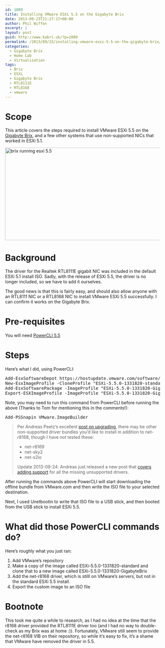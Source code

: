 ```yaml
---
id: 1089
title: Installing VMware ESXi 5.5 on the Gigabyte Brix
date: 2013-09-23T21:27:17+00:00
author: Phil Wiffen
excerpt: |
layout: post
guid: http://www.kabri.uk/?p=1089
permalink: /2013/09/23/installing-vmware-esxi-5-5-on-the-gigabyte-brix/
categories:
  - Gigabyte Brix
  - Home Lab
  - Virtualisation
tags:
  - Brix
  - ESXi
  - Gigabyte Brix
  - RTL8111E
  - RTL8168
  - vmware
---
```

# Scope

This article covers the steps required to install VMware ESXi 5.5 on the [Gigabyte Brix](http://www.amazon.co.uk/s/?_encoding=UTF8&camp=1634&creative=19450&linkCode=ur2&pageMinusResults=1&suo=1390854648867&tag=mincir0e-21&url=search-alias%3Daps#/ref=nb_sb_noss_1?url=search-alias%3Daps&field-keywords=gigabyte%20brix&sprefix=gigabyte+br%2Caps&rh=i%3Aaps%2Ck%3Agigabyte%20brix&sepatfbtf=true&tc=1390854652008), and a few other systems that use non-supported NICs that worked in ESXi 5.1.

<img loading="lazy" class="alignnone size-full wp-image-1098" alt="brix running esxi 5.5" src="http://www.kabri.uk/wp-content/uploads/2013/09/brix-running-esxi-55.jpg" width="542" height="300" /> 

<!--more-->

# Background

The driver for the Realtek RTL8111E gigabit NIC was included in the default ESXi 5.1 install ISO. Sadly, with the release of ESXi 5.5, the driver is no longer included, so we have to add it ourselves.

The good news is that this is fairly easy, and should also allow anyone with an RTL8111 NIC or a RTL8168 NIC to install VMware ESXi 5.5 successfully. I can confirm it works on the Gigabyte Brix.

# Pre-requisites

You will need [PowerCLI 5.5](https://my.vmware.com/web/vmware/details?downloadGroup=PCLI550&productId=352)

# Steps

Here&#8217;s what I did, using PowerCLI:

<pre>Add-EsxSoftwareDepot https://hostupdate.vmware.com/software/VUM/PRODUCTION/main/vmw-depot-index.xml
New-EsxImageProfile -CloneProfile "ESXi-5.5.0-1331820-standard" -name "ESXi-5.5.0-1331820-GigabyteBrix" -Vendor "TwistedEthics.com"
Add-EsxSoftwarePackage -ImageProfile "ESXi-5.5.0-1331820-GigabyteBrix" -SoftwarePackage "net-r8168"
Export-ESXImageProfile -ImageProfile "ESXi-5.5.0-1331820-GigabyteBrix" -ExportToISO -filepath C:\Users\Phil\Downloads\ESXi-5.5.0-1331820-GigabyteBrix.iso</pre>

Note, you may need to run this command from PowerCLI before running the above (Thanks to Tom for mentioning this in the comments!):

<pre>Add-PSSnapin VMware.ImageBuilder</pre>

> Per Andreas Peetz&#8217;s excellent [post on upgrading](http://www.v-front.de/2013/09/how-to-update-your-standalone-host-to.html), there may be other non-supported driver bundles you&#8217;d like to install in addition to net-r8168, though I have not tested these:
> 
>   * net-r8169
>   * net-sky2
>   * net-s2io
> 
> Update 2013-09-24: Andreas just released a new post that [covers adding support](http://www.v-front.de/2013/09/how-to-add-missing-esxi-50-drivers-to.html) for all the missing unsupported drivers.

After running the commands above PowerCLI will start downloading the offline bundle from VMware.com and then write the ISO file to your selected destination.

Next, I used Unetbootin to write that ISO file to a USB stick, and then booted from the USB stick to install ESXi 5.5.

# What did those PowerCLI commands do?

Here&#8217;s roughly what you just ran:

  1. Add VMware&#8217;s repository
  2. Make a copy of the image called ESXi-5.5.0-1331820-standard and clone that to a new image called ESXi-5.5.0-1331820-GigabyteBrix
  3. Add the net-r8168 driver, which is stilll on VMware&#8217;s servers, but not in the standard ESXi 5.5 install.
  4. Export the custom image to an ISO file

# Bootnote

This took me quite a while to research, as I had no idea at the time that the r8168 driver provided the RTL8111E driver too (and I had no way to double-check as my Brix was at home :)). Fortunately, VMware still seem to provide the net-r8168 VIB on their repository, so while it&#8217;s easy to fix, it&#8217;s a shame that VMware have removed the driver in 5.5.

&nbsp;
